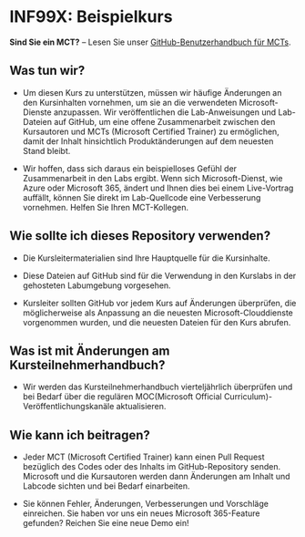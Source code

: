 # INF99X: Beispielkurs

**Sind Sie ein MCT?** – Lesen Sie unser [GitHub-Benutzerhandbuch für MCTs](https://microsoftlearning.github.io/MCT-User-Guide/).

## Was tun wir?

- Um diesen Kurs zu unterstützen, müssen wir häufige Änderungen an den Kursinhalten vornehmen, um sie an die verwendeten Microsoft-Dienste anzupassen. Wir veröffentlichen die Lab-Anweisungen und Lab-Dateien auf GitHub, um eine offene Zusammenarbeit zwischen den Kursautoren und MCTs (Microsoft Certified Trainer) zu ermöglichen, damit der Inhalt hinsichtlich Produktänderungen auf dem neuesten Stand bleibt.

- Wir hoffen, dass sich daraus ein beispielloses Gefühl der Zusammenarbeit in den Labs ergibt. Wenn sich Microsoft-Dienst, wie Azure oder Microsoft 365, ändert und Ihnen dies bei einem Live-Vortrag auffällt, können Sie direkt im Lab-Quellcode eine Verbesserung vornehmen. Helfen Sie Ihren MCT-Kollegen.

## Wie sollte ich dieses Repository verwenden?

- Die Kursleitermaterialien sind Ihre Hauptquelle für die Kursinhalte.

- Diese Dateien auf GitHub sind für die Verwendung in den Kurslabs in der gehosteten Labumgebung vorgesehen.

- Kursleiter sollten GitHub vor jedem Kurs auf Änderungen überprüfen, die möglicherweise als Anpassung an die neuesten Microsoft-Clouddienste vorgenommen wurden, und die neuesten Dateien für den Kurs abrufen.

## Was ist mit Änderungen am Kursteilnehmerhandbuch?

- Wir werden das Kursteilnehmerhandbuch vierteljährlich überprüfen und bei Bedarf über die regulären MOC(Microsoft Official Curriculum)-Veröffentlichungskanäle aktualisieren.

## Wie kann ich beitragen?

- Jeder MCT (Microsoft Certified Trainer) kann einen Pull Request bezüglich des Codes oder des Inhalts im GitHub-Repository senden. Microsoft und die Kursautoren werden dann Änderungen am Inhalt und Labcode sichten und bei Bedarf einarbeiten.

- Sie können Fehler, Änderungen, Verbesserungen und Vorschläge einreichen. Sie haben vor uns ein neues Microsoft 365-Feature gefunden? Reichen Sie eine neue Demo ein!

